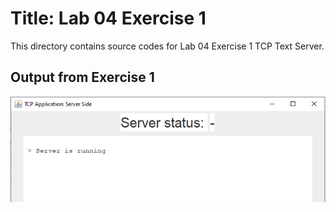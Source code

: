 # Title: Lab 04 Exercise 1

This directory contains source codes for Lab 04 Exercise 1 TCP Text Server.

## Output from Exercise 1

![image](https://github.com/nurul415/dadrepository/blob/main/tcp_application/TCPDateServerApp/images/serverDate.PNG)
